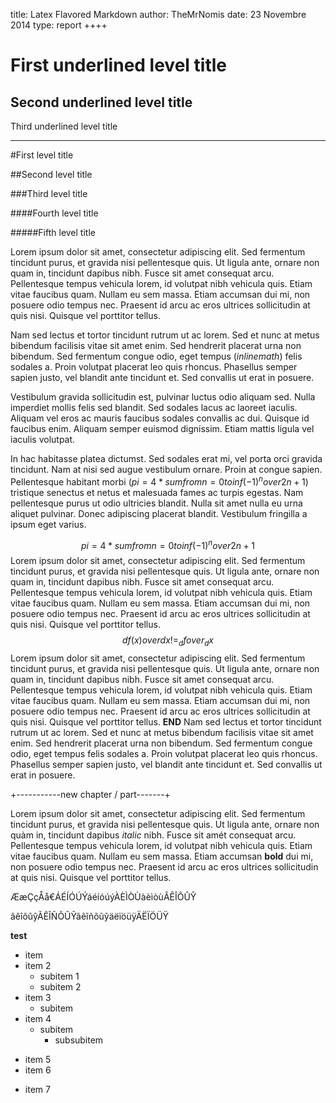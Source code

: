 title: Latex Flavored Markdown
author: TheMrNomis
date: 23 Novembre 2014
type: report
++++

First underlined level title
============================

Second underlined level title
-----------------------------

Third underlined level title
____________________________

#First level title

##Second level title

###Third level title

####Fourth level title

#####Fifth level title

Lorem ipsum dolor sit amet, consectetur adipiscing elit. Sed fermentum tincidunt purus, et gravida nisi pellentesque quis. Ut ligula ante, ornare non quam in, tincidunt dapibus nibh. Fusce sit amet consequat arcu. Pellentesque tempus vehicula lorem, id volutpat nibh vehicula quis. Etiam vitae faucibus quam. Nullam eu sem massa. Etiam accumsan dui mi, non posuere odio tempus nec. Praesent id arcu ac eros ultrices sollicitudin at quis nisi. Quisque vel porttitor tellus.

Nam sed lectus et tortor tincidunt rutrum ut ac lorem. Sed et nunc at metus bibendum facilisis vitae sit amet enim. Sed hendrerit placerat urna non bibendum. Sed fermentum congue odio, eget tempus ($inline math$) felis sodales a. Proin volutpat placerat leo quis rhoncus. Phasellus semper sapien justo, vel blandit ante tincidunt et. Sed convallis ut erat in posuere.

Vestibulum gravida sollicitudin est, pulvinar luctus odio aliquam sed. Nulla imperdiet mollis felis sed blandit. Sed sodales lacus ac laoreet iaculis. Aliquam vel eros ac mauris faucibus sodales convallis ac dui. Quisque id faucibus enim. Aliquam semper euismod dignissim. Etiam mattis ligula vel iaculis volutpat.

In hac habitasse platea dictumst. Sed sodales erat mi, vel porta orci gravida tincidunt. Nam at nisi sed augue vestibulum ornare. Proin at congue sapien. Pellentesque habitant morbi ($pi = 4 * sum from n=0 to inf (-1)^n over 2n+1$) tristique senectus et netus et malesuada fames ac turpis egestas. Nam pellentesque purus ut odio ultricies blandit. Nulla sit amet nulla eu urna aliquet pulvinar. Donec adipiscing placerat blandit. Vestibulum fringilla a ipsum eget varius.

$$
    pi = 4 * sum from n=0 to inf (-1)^n over 2n+1
$$
Lorem ipsum dolor sit amet, consectetur adipiscing elit. Sed fermentum tincidunt purus, et gravida nisi pellentesque quis. Ut ligula ante, ornare non quam in, tincidunt dapibus nibh. Fusce sit amet consequat arcu. Pellentesque tempus vehicula lorem, id volutpat nibh vehicula quis. Etiam vitae faucibus quam. Nullam eu sem massa. Etiam accumsan dui mi, non posuere odio tempus nec. Praesent id arcu ac eros ultrices sollicitudin at quis nisi. Quisque vel porttitor tellus.
$$
    d f(x) over d x != _d f over _d x
$$
Lorem ipsum dolor sit amet, consectetur adipiscing elit. Sed fermentum tincidunt purus, et gravida nisi pellentesque quis. Ut ligula ante, ornare non quam in, tincidunt dapibus nibh. Fusce sit amet consequat arcu. Pellentesque tempus vehicula lorem, id volutpat nibh vehicula quis. Etiam vitae faucibus quam. Nullam eu sem massa. Etiam accumsan dui mi, non posuere odio tempus nec. Praesent id arcu ac eros ultrices sollicitudin at quis nisi. Quisque vel porttitor tellus. __END__
Nam sed lectus et tortor tincidunt rutrum ut ac lorem. Sed et nunc at metus bibendum facilisis vitae sit amet enim. Sed hendrerit placerat urna non bibendum. Sed fermentum congue odio, eget tempus felis sodales a. Proin volutpat placerat leo quis rhoncus. Phasellus semper sapien justo, vel blandit ante tincidunt et. Sed convallis ut erat in posuere.

+-----------new chapter / part-------+

Lorem ipsum dolor sit amet, consectetur adipiscing elit. Sed fermentum tincidunt purus, et gravida nisi pellentesque quis. Ut ligula ante, ornare non quàm in, tincidunt dapibus _italic_ nibh. Fusce sit amét consequat arcu. Pellentesque tempus vehicula lorem, id volutpat nibh vehicula quis. Etiam vitae faucibus quam. Nullam eu sem massa. Etiam accumsan __bold__ dui mi, non posuere odio tempus nec. Praesent id arcu ac eros ultrices sollicitudin at quis nisi. Quisque vel porttitor tellus.

ÆæÇçÅå€ÁÉÍÓÚÝáéíóúýÀÈÌÒÙàèìòùÂÊÎÔÛŶ

âêîôûŷÃẼĨÑÕŨỸãẽĩñõũỹäëïöüÿÄËÏÖÜŸ

__test__

* item
* item 2
    * subitem 1
    * subitem 2
* item 3
    * subitem
* item 4
    * subitem
        * subsubitem
- item 5
- item 6
+ item 7
